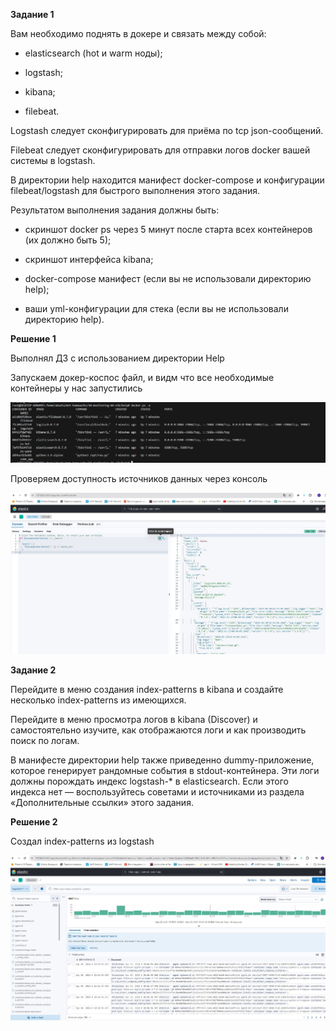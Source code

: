 
**Задание 1**

Вам необходимо поднять в докере и связать между собой:

 - elasticsearch (hot и warm ноды);

 - logstash;

 - kibana;

 - filebeat.

Logstash следует сконфигурировать для приёма по tcp json-сообщений.

Filebeat следует сконфигурировать для отправки логов docker вашей системы в logstash.

В директории help находится манифест docker-compose и конфигурации filebeat/logstash для быстрого выполнения этого задания.

Результатом выполнения задания должны быть:

 - скриншот docker ps через 5 минут после старта всех контейнеров (их должно быть 5);

 - скриншот интерфейса kibana;

 - docker-compose манифест (если вы не использовали директорию help);

 - ваши yml-конфигурации для стека (если вы не использовали директорию help).



**Решение 1**

Выполнял ДЗ с использованием директории Help


Запускаем докер-коспос файл, и видм что все необходимые контейнеры у нас запустились

![alt text](https://github.com/mezhibo/elk-stack/blob/3be49a71854c558058a4dee17af20abba780b90b/IMG/1.jpg)


Проверяем доступность источников данных через консоль 


![alt text](https://github.com/mezhibo/elk-stack/blob/3be49a71854c558058a4dee17af20abba780b90b/IMG/2.jpg)




**Задание 2**

Перейдите в меню создания index-patterns в kibana и создайте несколько index-patterns из имеющихся.

Перейдите в меню просмотра логов в kibana (Discover) и самостоятельно изучите, как отображаются логи и как производить поиск по логам.

В манифесте директории help также приведенно dummy-приложение, которое генерирует рандомные события в stdout-контейнера. Эти логи должны порождать индекс logstash-* в elasticsearch. Если этого индекса нет — воспользуйтесь советами и источниками из раздела «Дополнительные ссылки» этого задания.



**Решение 2**


Создал index-patterns из logstash


![alt text](https://github.com/mezhibo/elk-stack/blob/3be49a71854c558058a4dee17af20abba780b90b/IMG/3.jpg)
